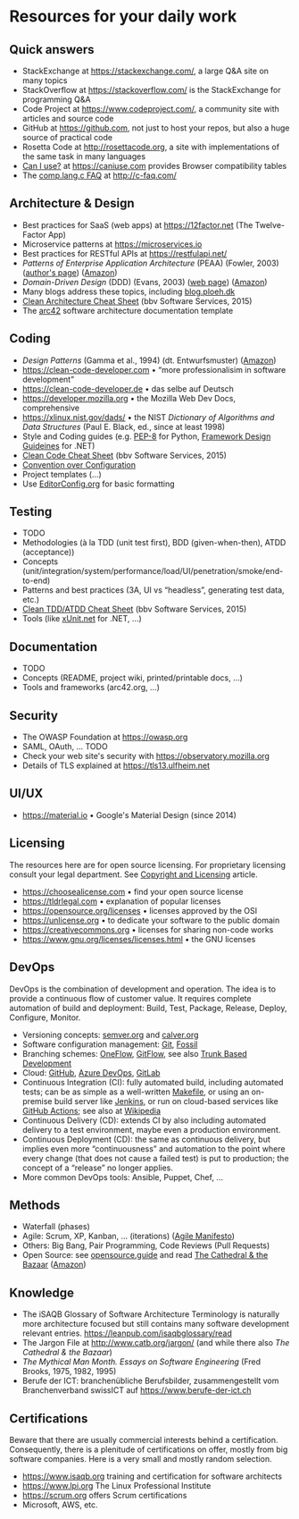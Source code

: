 
# Resources for your daily work

## Quick answers

- StackExchange at <https://stackexchange.com/>,
  a large Q&A site on many topics
- StackOverflow at <https://stackoverflow.com/>
  is the StackExchange for programming Q&A
- Code Project at <https://www.codeproject.com/>,
  a community site with articles and source code
- GitHub at <https://github.com>, not just to host your repos,
  but also a huge source of practical code
- Rosetta Code at <http://rosettacode.org>,
  a site with implementations of the same task
  in many languages
- [Can I use?](https://caniuse.com) at <https://caniuse.com>
  provides Browser compatibility tables
- The [comp.lang.c FAQ](http://c-faq.com/) at <http://c-faq.com/>

## Architecture & Design

- Best practices for SaaS (web apps) at <https://12factor.net>
  (The Twelve-Factor App)
- Microservice patterns at <https://microservices.io>
- Best practices for RESTful APIs at <https://restfulapi.net/>
- *Patterns of Enterprise Application Architecture* (PEAA) (Fowler, 2003)
  ([author's page](https://martinfowler.com/books/eaa.html))
  ([Amazon](https://www.amazon.com/dp/0321127420))
- *Domain-Driven Design* (DDD) (Evans, 2003)
  ([web page](https://www.domainlanguage.com/))
  ([Amazon](https://www.amazon.com/dp/0321125215))
- Many blogs address these topics, including [blog.ploeh.dk](https://blog.ploeh.dk)
- [Clean Architecture Cheat Sheet](https://www.bbv.ch/ueber-uns/publikationen/clean-architecture-prinzipien-und-methoden-im-ueberblick/)
  (bbv Software Services, 2015)
- The [arc42](https://arc42.org) software architecture
  documentation template

## Coding

- *Design Patterns* (Gamma et al., 1994) (dt. Entwurfsmuster)
  ([Amazon](https://www.amazon.com/dp/0201633612))
- <https://clean-code-developer.com> •
  “more professionalisim in software development”
- <https://clean-code-developer.de> • das selbe auf Deutsch
- <https://developer.mozilla.org> • the Mozilla Web Dev Docs, comprehensive
- <https://xlinux.nist.gov/dads/> • the NIST *Dictionary of
  Algorithms and Data Structures* (Paul E. Black, ed., since at least 1998)
- Style and Coding guides (e.g.
  [PEP-8](https://www.python.org/dev/peps/pep-0008/) for Python,
  [Framework Design Guideines](https://docs.microsoft.com/en-us/dotnet/standard/design-guidelines/)
  for .NET)
- [Clean Code Cheat Sheet](https://www.bbv.ch/ueber-uns/publikationen/clean-code-prinzipien-und-umsetzung/)
  (bbv Software Services, 2015)
- [Convention over Configuration](https://en.wikipedia.org/wiki/Convention_over_configuration)
- Project templates (...)
- Use [EditorConfig.org](https://editorconfig.org) for basic formatting

## Testing

- TODO
- Methodologies
  (à la TDD (unit test first), BDD (given-when-then), ATDD (acceptance))
- Concepts
  (unit/integration/system/performance/load/UI/penetration/smoke/end-to-end)
- Patterns and best practices
  (3A, UI vs “headless”, generating test data, etc.)
- [Clean TDD/ATDD Cheat Sheet](https://www.bbv.ch/ueber-uns/publikationen/clean-tdd-und-atdd-zusammengefasst/)
  (bbv Software Services, 2015)
- Tools (like [xUnit.net](https://xunit.net) for .NET, ...)

## Documentation

- TODO
- Concepts (README, project wiki, printed/printable docs, ...)
- Tools and frameworks (arc42.org, ...)

## Security

- The OWASP Foundation at <https://owasp.org>
- SAML, OAuth, ... TODO
- Check your web site's security with <https://observatory.mozilla.org>
- Details of TLS explained at <https://tls13.ulfheim.net>

## UI/UX

- <https://material.io> • Google's Material Design (since 2014)

## Licensing

The resources here are for open source licensing.
For proprietary licensing consult your legal department.
See [Copyright and Licensing](./CopyrightNotes.md) article.

- <https://choosealicense.com> • find your open source license
- <https://tldrlegal.com> • explanation of popular licenses
- <https://opensource.org/licenses> • licenses approved by the OSI
- <https://unlicense.org> • to dedicate your software to the public domain
- <https://creativecommons.org> • licenses for sharing non-code works
- <https://www.gnu.org/licenses/licenses.html> • the GNU licenses

## DevOps

DevOps is the combination of development and operation.
The idea is to provide a continuous flow of customer value.
It requires complete automation of build and deployment:
Build, Test, Package, Release, Deploy, Configure, Monitor.

- Versioning concepts: [semver.org](https://semver.org)
  and [calver.org](https://calver.org)
- Software configuration management:
  [Git](https://git-scm.com),
  [Fossil](https://fossil-scm.org)
- Branching schemes:
  [OneFlow](https://www.endoflineblog.com/oneflow-a-git-branching-model-and-workflow),
  [GitFlow](https://nvie.com/posts/a-successful-git-branching-model/),
  see also [Trunk Based Development](https://trunkbaseddevelopment.com)
- Cloud: [GitHub](https://github.com),
  [Azure DevOps](https://dev.azure.com),
  [GitLab](https://about.gitlab.com)
- Continuous Integration (CI): fully automated build, including
  automated tests; can be as simple as a well-written
  [Makefile](https://makefiletutorial.com/), or using an
  on-premise build server like [Jenkins](https://www.jenkins.io/),
  or run on cloud-based services like
  [GitHub Actions](https://github.com/features/actions); see also at
  [Wikipedia](https://en.wikipedia.org/wiki/Continuous_integration)
- Continuous Delivery (CD): extends CI by also including automated
  delivery to a test environment, maybe even a production environment.
- Continuous Deployment (CD): the same as continuous delivery, but
  implies even more “continuousness” and automation to the point
  where every change (that does not cause a failed test) is put to
  production; the concept of a “release” no longer applies.
- More common DevOps tools: Ansible, Puppet, Chef, ...

## Methods

- Waterfall (phases)
- Agile: Scrum, XP, Kanban, ... (iterations)
  ([Agile Manifesto](http://agilemanifesto.org/))
- Others: Big Bang, Pair Programming, Code Reviews (Pull Requests)
- Open Source: see [opensource.guide](https://opensource.guide) and
  read [The Cathedral & the Bazaar](http://www.catb.org/esr/writings/cathedral-bazaar/)
  ([Amazon](https://www.amazon.com/dp/0596001088))

## Knowledge

- The iSAQB Glossary of Software Architecture Terminology
  is naturally more architecture focused but still contains
  many software development relevant entries.
  <https://leanpub.com/isaqbglossary/read>
- The Jargon File at <http://www.catb.org/jargon/>
  (and while there also *The Cathedral & the Bazaar*)
- *The Mythical Man Month. Essays on Software Engineering*
  (Fred Brooks, 1975, 1982, 1995)
- Berufe der ICT: branchenübliche Berufsbilder, zusammengestellt
  vom Branchenverband swissICT auf <https://www.berufe-der-ict.ch>

## Certifications

Beware that there are usually commercial interests behind
a certification. Consequently, there is a plenitude of
certifications on offer, mostly from big software companies.
Here is a very small and mostly random selection.

- <https://www.isaqb.org> training and certification for software architects
- <https://www.lpi.org> The Linux Professional Institute
- <https://scrum.org> offers Scrum certifications
- Microsoft, AWS, etc.
